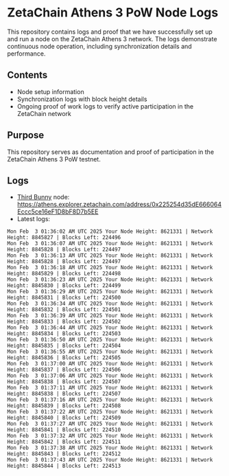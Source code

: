 # ZetaChain Athens 3 PoW Node Logs
This repository contains logs and proof that we have successfully set up and run a node on the ZetaChain Athens 3 network. The logs demonstrate continuous node operation, including synchronization details and performance.

## Contents
- Node setup information
- Synchronization logs with block height details
- Ongoing proof of work logs to verify active participation in the ZetaChain network

## Purpose
This repository serves as documentation and proof of participation in the ZetaChain Athens 3 PoW testnet.

## Logs

- [Third Bunny](https://thirdbunny.xyz/) node: https://athens.explorer.zetachain.com/address/0x225254d35dE666064Eccc5ce16eF1D8bF8D7b5EE
- Latest logs:
```
Mon Feb  3 01:36:02 AM UTC 2025 Your Node Height: 8621331 | Network Height: 8845827 | Blocks Left: 224496
Mon Feb  3 01:36:07 AM UTC 2025 Your Node Height: 8621331 | Network Height: 8845828 | Blocks Left: 224497
Mon Feb  3 01:36:13 AM UTC 2025 Your Node Height: 8621331 | Network Height: 8845828 | Blocks Left: 224497
Mon Feb  3 01:36:18 AM UTC 2025 Your Node Height: 8621331 | Network Height: 8845829 | Blocks Left: 224498
Mon Feb  3 01:36:23 AM UTC 2025 Your Node Height: 8621331 | Network Height: 8845830 | Blocks Left: 224499
Mon Feb  3 01:36:29 AM UTC 2025 Your Node Height: 8621331 | Network Height: 8845831 | Blocks Left: 224500
Mon Feb  3 01:36:34 AM UTC 2025 Your Node Height: 8621331 | Network Height: 8845832 | Blocks Left: 224501
Mon Feb  3 01:36:39 AM UTC 2025 Your Node Height: 8621331 | Network Height: 8845833 | Blocks Left: 224502
Mon Feb  3 01:36:44 AM UTC 2025 Your Node Height: 8621331 | Network Height: 8845834 | Blocks Left: 224503
Mon Feb  3 01:36:50 AM UTC 2025 Your Node Height: 8621331 | Network Height: 8845835 | Blocks Left: 224504
Mon Feb  3 01:36:55 AM UTC 2025 Your Node Height: 8621331 | Network Height: 8845836 | Blocks Left: 224505
Mon Feb  3 01:37:00 AM UTC 2025 Your Node Height: 8621331 | Network Height: 8845837 | Blocks Left: 224506
Mon Feb  3 01:37:06 AM UTC 2025 Your Node Height: 8621331 | Network Height: 8845838 | Blocks Left: 224507
Mon Feb  3 01:37:11 AM UTC 2025 Your Node Height: 8621331 | Network Height: 8845838 | Blocks Left: 224507
Mon Feb  3 01:37:16 AM UTC 2025 Your Node Height: 8621331 | Network Height: 8845839 | Blocks Left: 224508
Mon Feb  3 01:37:22 AM UTC 2025 Your Node Height: 8621331 | Network Height: 8845840 | Blocks Left: 224509
Mon Feb  3 01:37:27 AM UTC 2025 Your Node Height: 8621331 | Network Height: 8845841 | Blocks Left: 224510
Mon Feb  3 01:37:32 AM UTC 2025 Your Node Height: 8621331 | Network Height: 8845842 | Blocks Left: 224511
Mon Feb  3 01:37:38 AM UTC 2025 Your Node Height: 8621331 | Network Height: 8845843 | Blocks Left: 224512
Mon Feb  3 01:37:43 AM UTC 2025 Your Node Height: 8621331 | Network Height: 8845844 | Blocks Left: 224513
```
